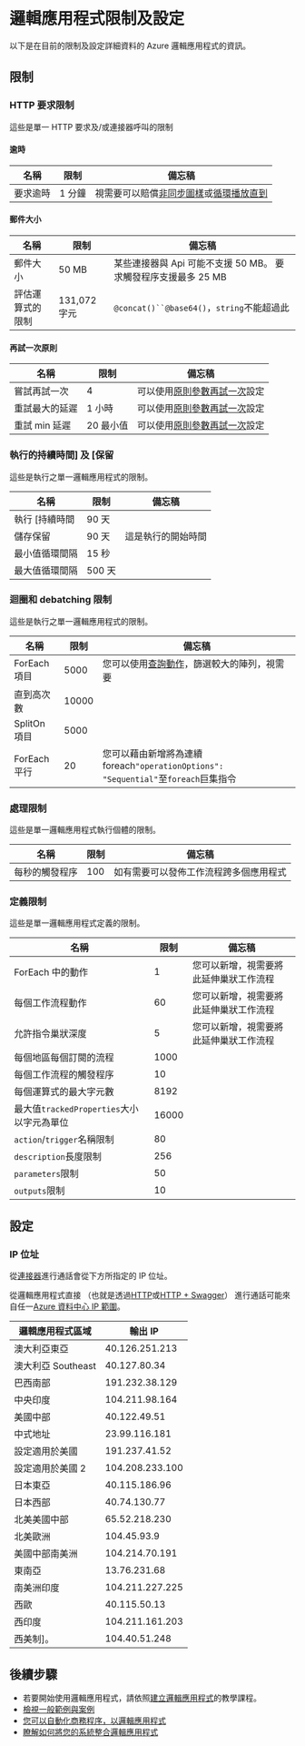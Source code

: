 <properties
    pageTitle="邏輯應用程式限制及設定 |Microsoft Azure"
    description="服務限制，不適用於邏輯應用程式的設定值的概觀。"
    services="logic-apps"
    documentationCenter=".net,nodejs,java"
    authors="jeffhollan"
    manager="dwrede"
    editor=""/>

<tags
    ms.service="logic-apps"
    ms.workload="integration"
    ms.tgt_pltfrm="na"
    ms.devlang="na"
    ms.topic="article"
    ms.date="10/18/2016"
    ms.author="jehollan"/>

# <a name="logic-app-limits-and-configuration"></a>邏輯應用程式限制及設定

以下是在目前的限制及設定詳細資料的 Azure 邏輯應用程式的資訊。

## <a name="limits"></a>限制

### <a name="http-request-limits"></a>HTTP 要求限制

這些是單一 HTTP 要求及/或連接器呼叫的限制

#### <a name="timeout"></a>逾時

|名稱|限制|備忘稿|
|----|----|----|
|要求逾時|1 分鐘|視需要可以賠償[非同步圖樣](app-service-logic-create-api-app.md)或[循環播放直到](app-service-logic-loops-and-scopes.md)|

#### <a name="message-size"></a>郵件大小

|名稱|限制|備忘稿|
|----|----|----|
|郵件大小|50 MB|某些連接器與 Api 可能不支援 50 MB。  要求觸發程序支援最多 25 MB|
|評估運算式的限制|131,072 字元|`@concat()``@base64()`，`string`不能超過此|

#### <a name="retry-policy"></a>再試一次原則

|名稱|限制|備忘稿|
|----|----|----|
|嘗試再試一次|4|可以使用[原則參數再試一次](https://msdn.microsoft.com/en-us/library/azure/mt643939.aspx)設定|
|重試最大的延遲|1 小時|可以使用[原則參數再試一次](https://msdn.microsoft.com/en-us/library/azure/mt643939.aspx)設定|
|重試 min 延遲|20 最小值|可以使用[原則參數再試一次](https://msdn.microsoft.com/en-us/library/azure/mt643939.aspx)設定|

### <a name="run-duration-and-retention"></a>執行的持續時間] 及 [保留

這些是執行之單一邏輯應用程式的限制。

|名稱|限制|備忘稿|
|----|----|----|
|執行 [持續時間|90 天||
|儲存保留|90 天|這是執行的開始時間|
|最小值循環間隔|15 秒||
|最大值循環間隔|500 天||


### <a name="looping-and-debatching-limits"></a>迴圈和 debatching 限制

這些是執行之單一邏輯應用程式的限制。

|名稱|限制|備忘稿|
|----|----|----|
|ForEach 項目|5000|您可以使用[查詢動作](../connectors/connectors-native-query.md)，篩選較大的陣列，視需要|
|直到高次數|10000||
|SplitOn 項目|5000||
|ForEach 平行|20|您可以藉由新增將為連續 foreach`"operationOptions": "Sequential"`至`foreach`巨集指令|


### <a name="throughput-limits"></a>處理限制

這些是單一邏輯應用程式執行個體的限制。 

|名稱|限制|備忘稿|
|----|----|----|
|每秒的觸發程序|100|如有需要可以發佈工作流程跨多個應用程式|

### <a name="definition-limits"></a>定義限制

這些是單一邏輯應用程式定義的限制。

|名稱|限制|備忘稿|
|----|----|----|
|ForEach 中的動作|1|您可以新增，視需要將此延伸巢狀工作流程|
|每個工作流程動作|60|您可以新增，視需要將此延伸巢狀工作流程|
|允許指令巢狀深度|5|您可以新增，視需要將此延伸巢狀工作流程|
|每個地區每個訂閱的流程|1000||
|每個工作流程的觸發程序|10||
|每個運算式的最大字元數|8192||
|最大值`trackedProperties`大小以字元為單位|16000|
|`action`/`trigger`名稱限制|80||
|`description`長度限制|256||
|`parameters`限制|50||
|`outputs`限制|10||

## <a name="configuration"></a>設定

### <a name="ip-address"></a>IP 位址

從[連接器](../connectors/apis-list.md)進行通話會從下方所指定的 IP 位址。

從邏輯應用程式直接 （也就是透過[HTTP](../connectors/connectors-native-http.md)或[HTTP + Swagger](../connectors/connectors-native-http-swagger.md)） 進行通話可能來自任一[Azure 資料中心 IP 範圍](https://www.microsoft.com/en-us/download/details.aspx?id=41653)。

|邏輯應用程式區域|輸出 IP|
|-----|----|
|澳大利亞東亞|40.126.251.213|
|澳大利亞 Southeast|40.127.80.34|
|巴西南部|191.232.38.129|
|中央印度|104.211.98.164|
|美國中部|40.122.49.51|
|中式地址|23.99.116.181|
|設定適用於美國|191.237.41.52|
|設定適用於美國 2|104.208.233.100|
|日本東亞|40.115.186.96|
|日本西部|40.74.130.77|
|北美美國中部|65.52.218.230|
|北美歐洲|104.45.93.9|
|美國中部南美洲|104.214.70.191|
|東南亞|13.76.231.68|
|南美洲印度|104.211.227.225|
|西歐|40.115.50.13|
|西印度|104.211.161.203|
|西美制]。|104.40.51.248|


## <a name="next-steps"></a>後續步驟  

- 若要開始使用邏輯應用程式，請依照[建立邏輯應用程式](app-service-logic-create-a-logic-app.md)的教學課程。  
- [檢視一般範例與案例](app-service-logic-examples-and-scenarios.md)
- [您可以自動化商務程序，以邏輯應用程式](http://channel9.msdn.com/Events/Build/2016/T694) 
- [瞭解如何將您的系統整合邏輯應用程式](http://channel9.msdn.com/Events/Build/2016/P462)